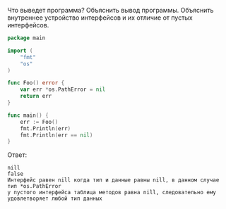 Что выведет программа? Объяснить вывод программы. Объяснить внутреннее устройство интерфейсов и их отличие от пустых интерфейсов.

```go
package main

import (
	"fmt"
	"os"
)

func Foo() error {
	var err *os.PathError = nil
	return err
}

func main() {
	err := Foo()
	fmt.Println(err)
	fmt.Println(err == nil)
}
```

Ответ:
```
nill
false
Интерфейс равен nill когда тип и данные равны nill, в данном случае тип *os.PathError
у пустого интерфейса таблица методов равна nill, следовательно ему удовлетворяет любой тип данных

```
